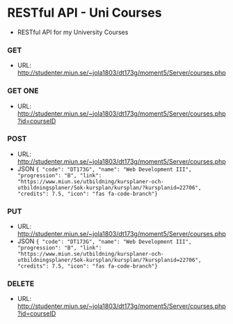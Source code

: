 # RESTful API - Uni Courses
* RESTful API for my University Courses

### GET
* URL: http://studenter.miun.se/~jola1803/dt173g/moment5/Server/courses.php

### GET ONE 
* URL: http://studenter.miun.se/~jola1803/dt173g/moment5/Server/courses.php?id=courseID

### POST 
* URL: http://studenter.miun.se/~jola1803/dt173g/moment5/Server/courses.php
* JSON 
```{ "code": "DT173G", "name": "Web Development III", "progression": "B", "link": "https://www.miun.se/utbildning/kursplaner-och-utbildningsplaner/Sok-kursplan/kursplan/?kursplanid=22706", "credits": 7.5, "icon": "fas fa-code-branch"}```

### PUT 
* URL: http://studenter.miun.se/~jola1803/dt173g/moment5/Server/courses.php
* JSON
```{ "code": "DT173G", "name": "Web Development III", "progression": "B", "link": "https://www.miun.se/utbildning/kursplaner-och-utbildningsplaner/Sok-kursplan/kursplan/?kursplanid=22706", "credits": 7.5, "icon": "fas fa-code-branch"}```

### DELETE
* URL: http://studenter.miun.se/~jola1803/dt173g/moment5/Server/courses.php?id=courseID
